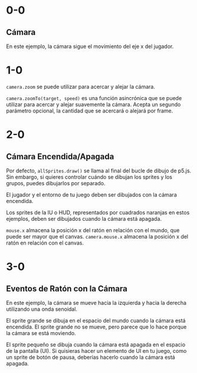 # 0-0

## Cámara

En este ejemplo, la cámara sigue el movimiento del eje x del jugador.

# 1-0

`camera.zoom` se puede utilizar para acercar y alejar la cámara.

`camera.zoomTo(target, speed)` es una función asincrónica que se puede utilizar para acercar y alejar suavemente la cámara. Acepta un segundo parámetro opcional, la cantidad que se acercará o alejará por frame.

# 2-0

## Cámara Encendida/Apagada

Por defecto, `allSprites.draw()` se llama al final del bucle de dibujo de p5.js. Sin embargo, si quieres controlar cuándo se dibujan los sprites y los grupos, puedes dibujarlos por separado.

El jugador y el entorno de tu juego deben ser dibujados con la cámara encendida.

Los sprites de la IU o HUD, representados por cuadrados naranjas en estos ejemplos, deben ser dibujados cuando la cámara está apagada.

`mouse.x` almacena la posición x del ratón en relación con el mundo, que puede ser mayor que el canvas. `camera.mouse.x` almacena la posición x del ratón en relación con el canvas.

# 3-0

## Eventos de Ratón con la Cámara

En este ejemplo, la cámara se mueve hacia la izquierda y hacia la derecha utilizando una onda senoidal.

El sprite grande se dibuja en el espacio del mundo cuando la cámara está encendida. El sprite grande no se mueve, pero parece que lo hace porque la cámara se está moviendo.

El sprite pequeño se dibuja cuando la cámara está apagada en el espacio de la pantalla (UI). Si quisieras hacer un elemento de UI en tu juego, como un sprite de botón de pausa, deberías hacerlo cuando la cámara está apagada.
